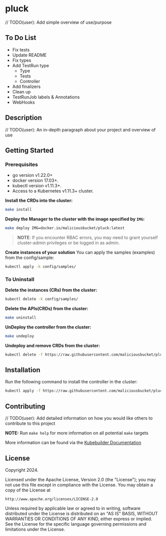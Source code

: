 # pluck
// TODO(user): Add simple overview of use/purpose

## To Do List

- Fix tests
- Update README
- Fix types
- Add TestRun type
  - Type
  - Tests
  - Controller
- Add finalizers
- Clean up
- TestRunJob labels & Annotations
- WebHooks

## Description
// TODO(user): An in-depth paragraph about your project and overview of use

## Getting Started

### Prerequisites
- go version v1.22.0+
- docker version 17.03+.
- kubectl version v1.11.3+.
- Access to a Kubernetes v1.11.3+ cluster.

**Install the CRDs into the cluster:**

```sh
make install
```

**Deploy the Manager to the cluster with the image specified by `IMG`:**

```sh
make deploy IMG=docker.io/maliciousbucket/pluck:latest
```

> **NOTE**: If you encounter RBAC errors, you may need to grant yourself cluster-admin
privileges or be logged in as admin.

**Create instances of your solution**
You can apply the samples (examples) from the config/sample:

```sh
kubectl apply -k config/samples/
```

### To Uninstall
**Delete the instances (CRs) from the cluster:**

```sh
kubectl delete -k config/samples/
```

**Delete the APIs(CRDs) from the cluster:**

```sh
make uninstall
```

**UnDeploy the controller from the cluster:**

```sh
make undeploy
```

**Undeploy and remove CRDs from the cluster:**

```sh
kubectl delete -f https://raw.githubusercontent.com/maliciousbucket/pluck/main/dist/install.yaml
```

## Installation

Run the following command to install the controller in the cluster:

```sh
kubectl apply -f https://raw.githubusercontent.com/maliciousbucket/pluck/main/dist/install.yaml
```

## Contributing
// TODO(user): Add detailed information on how you would like others to contribute to this project

**NOTE:** Run `make help` for more information on all potential `make` targets

More information can be found via the [Kubebuilder Documentation](https://book.kubebuilder.io/introduction.html)

## License

Copyright 2024.

Licensed under the Apache License, Version 2.0 (the "License");
you may not use this file except in compliance with the License.
You may obtain a copy of the License at

    http://www.apache.org/licenses/LICENSE-2.0

Unless required by applicable law or agreed to in writing, software
distributed under the License is distributed on an "AS IS" BASIS,
WITHOUT WARRANTIES OR CONDITIONS OF ANY KIND, either express or implied.
See the License for the specific language governing permissions and
limitations under the License.

